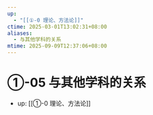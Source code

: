 ```yaml
---
up:
  - "[[①-0 理论、方法论]]"
ctime: 2025-03-01T13:02:31+08:00
aliases:
  - 与其他学科的关系
mtime: 2025-09-09T12:37:06+08:00
---
```


# ①-05 与其他学科的关系

- up: [[①-0 理论、方法论]]
